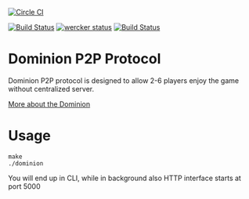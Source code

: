 [![Circle CI](https://circleci.com/gh/noroutine/dominion.svg?style=svg)](https://circleci.com/gh/noroutine/dominion)

[![Build Status](https://drone.io/github.com/noroutine/dominion/status.png)](https://drone.io/github.com/noroutine/dominion/latest) [![wercker status](https://app.wercker.com/status/3f2898a9d294d61a7b7bae8b7ab04df0/s/master "wercker status")](https://app.wercker.com/project/bykey/3f2898a9d294d61a7b7bae8b7ab04df0) [![Build Status](https://travis-ci.org/noroutine/dominion.svg?branch=master)](https://travis-ci.org/noroutine/dominion)



Dominion P2P Protocol
=====

Dominion P2P protocol is designed to allow 2-6 players enjoy the game without centralized server.

[More about the Dominion](https://en.wikipedia.org/wiki/Dominion_(card_game))

Usage
===

    make
    ./dominion
    
You will end up in CLI, while in background also HTTP interface starts at port 5000
